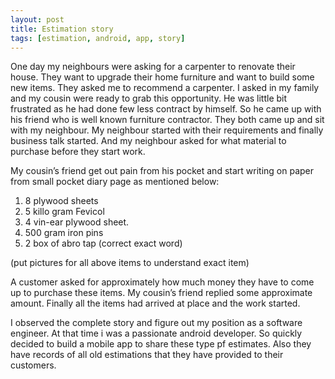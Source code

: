 ```yaml
---
layout: post
title: Estimation story
tags: [estimation, android, app, story]
---
```


One day my neighbours were asking for a carpenter to renovate their house. They want to upgrade their home furniture and want to build some new items. They asked me to recommend a carpenter. I asked in my family and my cousin were ready to grab this opportunity.  He was little bit frustrated as he had done few less contract by himself.  So he came up with his friend who is well known furniture contractor.  They both came up and sit with my neighbour. My neighbour started with their requirements and finally business talk started. And my neighbour asked for what material to purchase before they start work. 

My cousin’s friend get out pain from his  pocket and start writing on paper from small pocket diary page as mentioned below:

1. 8 plywood sheets
2. 5 killo gram Fevicol
3. 4 vin-ear plywood sheet.
4. 500 gram iron pins
5. 2 box of abro tap (correct exact word)

(put pictures for all above items to understand exact item)

A customer asked for approximately how much money they have to come up to purchase these items. My cousin’s friend replied some approximate amount.  Finally all the items had arrived at place and the work started. 

I observed the complete story and figure out my position as a software engineer. At that time i was a passionate android developer. So quickly decided to build a mobile app to share these type pf estimates. Also they have records of all old estimations that they have provided to their customers.